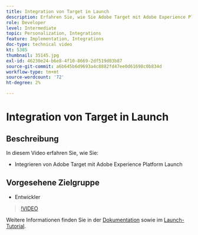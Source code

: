 ```yaml
---
title: Integration von Target in Launch
description: Erfahren Sie, wie Sie Adobe Target mit Adobe Experience Platform Launch integrieren.
role: Developer
level: Intermediate
topic: Personalization, Integrations
feature: Implementation, Integrations
doc-type: technical video
kt: 5385
thumbnail: 35145.jpg
exl-id: 46230e24-b6e8-4f10-8669-2df519d03b87
source-git-commit: a6b645b6d9693a4c8882fd47ee0d61698c0b834d
workflow-type: tm+mt
source-wordcount: '72'
ht-degree: 2%

---
```


# Integration von Target in Launch

## Beschreibung

In diesem Video erfahren Sie, wie Sie:

* Integrieren von Adobe Target mit Adobe Experience Platform Launch

## Vorgesehene Zielgruppe

* Entwickler

>[!VIDEO](https://video.tv.adobe.com/v/35145/?quality=12)

Weitere Informationen finden Sie in der [Dokumentation](https://experienceleague.adobe.com/docs/target/using/implement-target/client-side/at-js-implementation/deploy-at-js/cmp-implementing-target-using-adobe-launch.html?lang=en) sowie im [Launch-Tutorial](https://experienceleague.adobe.com/docs/launch-learn/implementing-in-websites-with-launch/index.html?lang=en).
